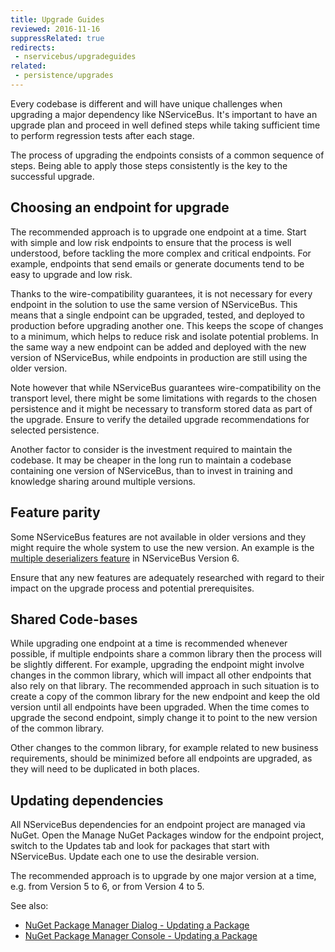 ```yaml
---
title: Upgrade Guides
reviewed: 2016-11-16
suppressRelated: true
redirects:
 - nservicebus/upgradeguides
related:
 - persistence/upgrades
---
```


Every codebase is different and will have unique challenges when upgrading a major dependency like NServiceBus. It's important to have an upgrade plan and proceed in well defined steps while taking sufficient time to perform regression tests after each stage. 

The process of upgrading the endpoints consists of a common sequence of steps. Being able to apply those steps consistently is the key to the successful upgrade. 


## Choosing an endpoint for upgrade

The recommended approach is to upgrade one endpoint at a time. Start with simple and low risk endpoints to ensure that the process is well understood, before tackling the more complex and critical endpoints. For example, endpoints that send emails or generate documents tend to be easy to upgrade and low risk. 

Thanks to the wire-compatibility guarantees, it is not necessary for every endpoint in the solution to use the same version of NServiceBus. This means that a single endpoint can be upgraded, tested, and deployed to production before upgrading another one. This keeps the scope of changes to a minimum, which helps to reduce risk and isolate potential problems. In the same way a new endpoint can be added and deployed with the new version of NServiceBus, while endpoints in production are still using the older version. 

Note however that while NServiceBus guarantees wire-compatibility on the transport level, there might be some limitations with regards to the chosen persistence and it might be necessary to transform stored data as part of the upgrade. Ensure to verify the detailed upgrade recommendations for selected persistence.

Another factor to consider is the investment required to maintain the codebase. It may be cheaper in the long run to maintain a codebase containing one version of NServiceBus, than to invest in training and knowledge sharing around multiple versions.


## Feature parity

Some NServiceBus features are not available in older versions and they might require the whole system to use the new version. An example is the [multiple deserializers feature](/samples/serializers/multiple-deserializers/) in NServiceBus Version 6.

Ensure that any new features are adequately researched with regard to their impact on the upgrade process and potential prerequisites.


## Shared Code-bases

While upgrading one endpoint at a time is recommended whenever possible, if multiple endpoints share a common library then the process will be slightly different. For example, upgrading the endpoint might involve changes in the common library, which will impact all other endpoints that also rely on that library. The recommended approach in such situation is to create a copy of the common library for the new endpoint and keep the old version until all endpoints have been upgraded. When the time comes to upgrade the second endpoint, simply change it to point to the new version of the common library.

Other changes to the common library, for example related to new business requirements, should be minimized before all endpoints are upgraded, as they will need to be duplicated in both places.   


## Updating dependencies

All NServiceBus dependencies for an endpoint project are managed via NuGet. Open the Manage NuGet Packages window for the endpoint project, switch to the Updates tab and look for packages that start with NServiceBus. Update each one to use the desirable version.

The recommended approach is to upgrade by one major version at a time, e.g. from Version 5 to 6, or from Version 4 to 5.

See also:

 * [NuGet Package Manager Dialog - Updating a Package](https://docs.microsoft.com/en-us/nuget/tools/package-manager-ui#updating-a-package)
 * [NuGet Package Manager Console - Updating a Package](https://docs.microsoft.com/en-us/nuget/tools/package-manager-console#updating-a-package)

